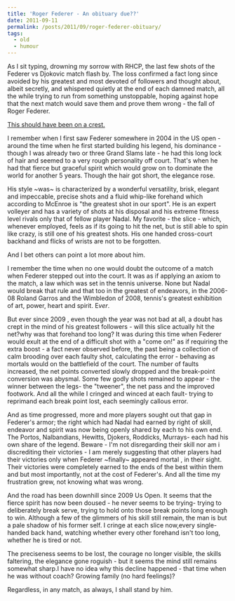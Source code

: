 ```yaml
---
title: 'Roger Federer - An obituary due??'
date: 2011-09-11
permalink: /posts/2011/09/roger-federer-obituary/
tags:
  - old
  - humour
---
```


As I sit typing, drowning my sorrow with RHCP, the last few shots of the Federer vs Djokovic match flash by. The loss confirmed a fact long since avoided by his greatest and most devoted of followers and thought about, albeit secretly, and whispered quietly at the end of each damned match, all the while trying to run from something unstoppable, hoping against hope that the next match would save them and prove them wrong - the fall of Roger Federer.

[This should have been on a crest.](/images/2011-09-11/rflogo.gif)

I remember when I first saw Federer somewhere in 2004 in the US open - around the time when he first started building his legend, his dominance - though I was already two or three Grand Slams late - he had this long lock of hair and seemed to a very rough personality off court. That's when he had that fierce but graceful spirit which would grow on to dominate the world for another 5 years. Though the hair got short, the elegance rose.

His style ~was~ is characterized by a wonderful versatility, brisk, elegant and impeccable, precise shots and a fluid whip-like forehand which according to McEnroe is "the greatest shot in our sport". He is an expert volleyer and has a variety of shots at his disposal and his extreme fitness level rivals only that of fellow player Nadal. My favorite - the slice - which, whenever employed, feels as if its going to hit the net, but is still able to spin like crazy, is still one of his greatest shots. His one handed cross-court backhand and flicks of wrists are not to be forgotten.

And I bet others can point a lot more about him.

I remember the time when no one would doubt the outcome of a match when Federer stepped out into the court. It was as if applying an axiom to the match, a law which was set in the tennis universe. None but Nadal would break that rule and that too in the greatest of endeavors, in the 2006-08 Roland Garros and the Wimbledon of 2008, tennis's greatest exhibition of art, power, heart and spirit. E*ver*.

But ever since 2009 , even though the year was not bad at all, a doubt has crept in the mind of his greatest followers - will this slice actually hit the net?why was that forehand too long? It was during this time when Federer would exult at the end of a difficult shot with a "come on!" as if requiring the extra boost - a fact never observed before, the past being a collection of calm brooding over each faulty shot, calculating the error - behaving as mortals would on the battlefield of the court. The number of faults increased, the net points converted slowly dropped and the break-point conversion was abysmal. Some few godly shots remained to appear - the winner between the legs- the "tweener", the net pass and the improved footwork. And all the while I cringed and winced at each fault- trying to reprimand each break point lost, each seemingly callous error.

And as time progressed, more and more players sought out that gap in Federer's armor; the right which had Nadal had earned by right of skill, endeavor and spirit was now being openly shared by each to his own end. The Portos, Nalbandians, Hewitts, Djokers, Roddicks, Murrays- each had his own share of the legend. Beware - I'm not disregarding their skill nor am i discrediting their victories - I am merely suggesting that other players had their victories only when Federer ~finally~ appeared mortal , in their sight. Their victories were completely earned to the ends of the best within them and but most importantly, not at the cost of Federer's. And all the time my frustration grew, not knowing what was wrong.

And the road has been downhill since 2009 Us Open. It seems that the fierce spirit has now been doused - he never seems to be trying- trying to deliberately break serve, trying to hold onto those break points long enough to win. Although a few of the glimmers of his skill still remain, the man is but a pale shadow of his former self. I cringe at each slice now,every single-handed back hand, watching whether every other forehand isn't too long, whether he is tired or not.

The preciseness seems to be lost, the courage no longer visible, the skills faltering, the elegance gone roguish - but it seems the mind still remains somewhat sharp.I have no idea why this decline happened - that time when he was without coach? Growing family (no hard feelings)?

Regardless, in any match, as always, I shall stand by him.
